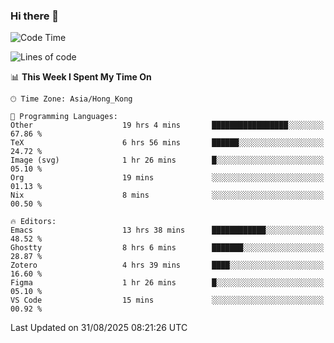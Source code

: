 ### Hi there 👋

<!--
**nicehiro/nicehiro** is a ✨ _special_ ✨ repository because its `README.md` (this file) appears on your GitHub profile.

Here are some ideas to get you started:

- 🔭 I’m currently working on ...
- 🌱 I’m currently learning ...
- 👯 I’m looking to collaborate on ...
- 🤔 I’m looking for help with ...
- 💬 Ask me about ...
- 📫 How to reach me: ...
- 😄 Pronouns: ...
- ⚡ Fun fact: ...
-->

<!--START_SECTION:waka-->
![Code Time](http://img.shields.io/badge/Code%20Time-962%20hrs%2041%20mins-blue)

![Lines of code](https://img.shields.io/badge/From%20Hello%20World%20I%27ve%20Written-1.9%20million%20lines%20of%20code-blue)

📊 **This Week I Spent My Time On** 

```text
🕑︎ Time Zone: Asia/Hong_Kong

💬 Programming Languages: 
Other                    19 hrs 4 mins       █████████████████░░░░░░░░   67.86 % 
TeX                      6 hrs 56 mins       ██████░░░░░░░░░░░░░░░░░░░   24.72 % 
Image (svg)              1 hr 26 mins        █░░░░░░░░░░░░░░░░░░░░░░░░   05.10 % 
Org                      19 mins             ░░░░░░░░░░░░░░░░░░░░░░░░░   01.13 % 
Nix                      8 mins              ░░░░░░░░░░░░░░░░░░░░░░░░░   00.50 % 

🔥 Editors: 
Emacs                    13 hrs 38 mins      ████████████░░░░░░░░░░░░░   48.52 % 
Ghostty                  8 hrs 6 mins        ███████░░░░░░░░░░░░░░░░░░   28.87 % 
Zotero                   4 hrs 39 mins       ████░░░░░░░░░░░░░░░░░░░░░   16.60 % 
Figma                    1 hr 26 mins        █░░░░░░░░░░░░░░░░░░░░░░░░   05.10 % 
VS Code                  15 mins             ░░░░░░░░░░░░░░░░░░░░░░░░░   00.92 % 
```


 Last Updated on 31/08/2025 08:21:26 UTC
<!--END_SECTION:waka-->
